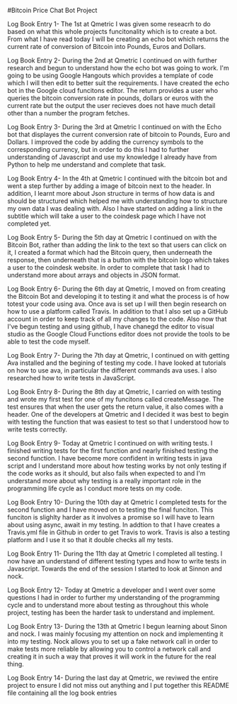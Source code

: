 #Bitcoin Price Chat Bot Project

Log Book Entry 1-
The 1st at Qmetric I was given some reseacrh to do based on what this whole projects funcitonality which is to create a bot.
From what I have read today I will be creating an echo bot which returns the current rate of conversion of Bitcoin into Pounds, Euros
and Dollars.

Log Book Entry 2-
During the 2nd at Qmetric I continued on with further research and begun to understand how the echo bot was going to work.
I'm going to be using Google Hangouts which provides a template of code which I will then edit to better suit the requirements. I have 
created the echo bot in the Google cloud funcitons editor. The return provides a user who queries the bitcoin conversion rate in pounds, dollars or euros with the current rate but the output the user recieves does not have much detail other than a number the program fetches. 

Log Book Entry 3-
During the 3rd at Qmetric I continued on with the Echo bot that displayes the current conversion rate of bitcoin to 
Pounds, Euro and Dollars. I improved the code by adding the currency symbols to the corresponding currency, but in order to do this
I had to further understanding of Javascript and use my knowledge I already have from Python to help me understand 
and complete that task. 

Log Book Entry 4-
In the 4th at Qmetric I continued with the bitcoin bot and went a step further by adding a image of bitcoin next to the header. 
In addition, I learnt more about Json structure in terms of how data is and should be structured which helped me with understanding how to 
structure my own data I was dealing with. Also I have started on adding a link in the subtitle which will take a user to the coindesk 
page which I have not completed yet.

Log Book Entry 5-
During the 5th day at Qmetric I continued on with the Bitcoin Bot, rather than adding the link to the text so that users can click on it,
I created a format which had the Bitcoin query, then underneath the response, then underneath that is a button with the bitcoin logo which 
takes a user to the coindesk website. In order to complete that task I had to understand more about arrays and objects in JSON format.

Log Book Entry 6-
During the 6th day at Qmetric, I moved on from creating the Bitcoin Bot and developing it to testing it and what the process is of how 
totest your code using ava. Once ava is set up I will then begin research on how to use a platform called Travis. In addition to that I 
also set up a GitHub account in order to keep track of all my changes to the code. Also now that I've begun testing and using 
github, I have chanegd the editor to visual studio as the Google Cloud Functions editor does not provide the tools to be able to test the code 
myself.

Log Book Entry 7-
During the 7th day at Qmetric, I continued on with getting Ava installed and the begining of testing my code. I have looked at
tutorials on how to use ava, in particular the different commands ava uses. I also researched how to write tests in JavaScript.

Log Book Entry 8-
During the 8th day at Qmetric, I carried on with testing and wrote my first test for one of my funcitons called createMessage. The test
ensures that when the user gets the return value, it also comes with a header. One of the developers at Qmetric and I decided it
was best to begin with testing the function that was easiest to test so that I understood how to write tests correctly. 

Log Book Entry 9-
Today at Qmetric I continued on with writing tests. I finished writing tests for the first function and nearly finished testing
the second function. I have become more confident in writing tests in java script and I understand more about how testing works by 
not only testing if the code works as it should, but also fails when expected to and I'm understand more about why testing is a really 
important role in the programming life cycle as I conduct more tests on my code.

Log Book Entry 10-
During the 10th day at Qmetric I completed tests for the second function and I have moved on to testing the final funciton. This funciton
is slighlty harder as it involves a promise so I will have to learn about using async, await in my testing. In addtion to that I have
creates a Travis.yml file in Github in order to get Travis to work. Travis is also a testing platform and I use it so that it double 
checks all my tests.

Log Book Entry 11-
During the 11th day at Qmetric I completed all testing. I now have an understand of different testing types and how to write tests in 
Javascript. Towards the end of the session I started to look at Sinnon and nock. 

Log Book Entry 12-
Today at Qmetric a developer and I went over some questions I had in order to further my understanding of the programming cycle and to 
understand more about testing as throughout this whole project, testing has been the harder task to understand and implement. 

Log Book Entry 13-
During the 13th at Qmetric I begun learning about Sinon and nock. I was mainly focusing my attention on nock and implementing it into
my testing. Nock allows you to set up a fake network call in order to make tests more reliable by allowing you to control a network call
and creating it in such a way that proves it will work in the future for the real thing.  

Log Book Entry 14-
During the last day at Qmetric, we reviwed the entire project to ensure I did not miss out anything and I put together this README file
containing all the log book entries





